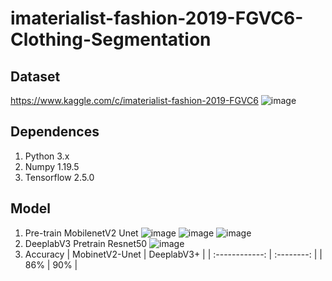 # imaterialist-fashion-2019-FGVC6-Clothing-Segmentation
## Dataset
https://www.kaggle.com/c/imaterialist-fashion-2019-FGVC6
![image](https://user-images.githubusercontent.com/71560376/133889434-7c0e8c4a-e25d-4ce8-a84b-fc22409671bd.png)
## Dependences
1. Python 3.x
2. Numpy 1.19.5
3. Tensorflow 2.5.0
## Model
1. Pre-train MobilenetV2 Unet
![image](https://user-images.githubusercontent.com/71560376/133889501-063b335e-1d34-4e52-ad5b-80caba56de5f.png)
![image](https://user-images.githubusercontent.com/71560376/133889508-6141f341-e54a-4ba5-81ce-181171da8545.png)
![image](https://user-images.githubusercontent.com/71560376/133889482-4889c04d-b853-4bbf-a53a-bc2db1153fa1.png)
2. DeeplabV3 Pretrain Resnet50
![image](https://user-images.githubusercontent.com/71560376/133889581-a8de3f81-9ab1-4ab5-bc9f-3bb79a11a6e8.png)
3. Accuracy
| MobinetV2-Unet | DeeplabV3+ |
| :------------: | :--------: |
|      86%       |     90%    |

